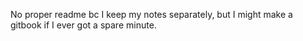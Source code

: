 No proper readme bc I keep my notes separately, but I might make a gitbook if I ever got a spare minute.